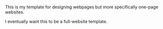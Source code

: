 <!-- PURPOSE -->
This is my template for designing webpages but more specifically one-page websites. 
<!-- IMPROVEMENTS -->
I eventually want this to be a full-website template. 

<!-- LESSONS LEARNED -->